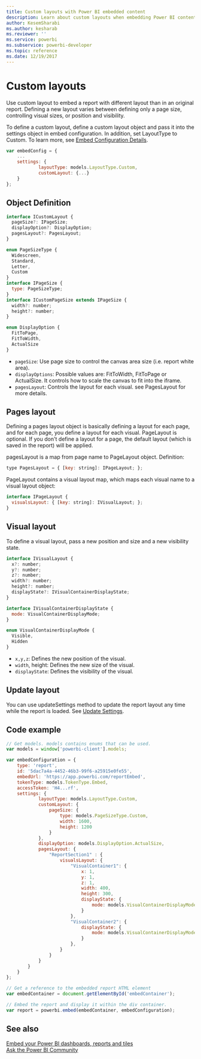 ```yaml
---
title: Custom layouts with Power BI embedded content
description: Learn about custom layouts when embedding Power BI content in your application.
author: KesemSharabi
ms.author: kesharab
ms.reviewer: ''
ms.service: powerbi
ms.subservice: powerbi-developer
ms.topic: reference
ms.date: 12/19/2017
---
```


# Custom layouts

Use custom layout to embed a report with different layout than in an original report. Defining a new layout varies between defining only a page size, controlling visual sizes, or position and visibility.

To define a custom layout, define a custom layout object and pass it into the settings object in embed configuration. In addition, set LayoutType to Custom. To learn more, see [Embed Configuration Details](https://github.com/Microsoft/PowerBI-JavaScript/wiki/Embed-Configuration-Details).

```javascript
var embedConfig = {
    ...
    settings: {
            layoutType: models.LayoutType.Custom,
            customLayout: {...}
    }
};
```

## Object Definition

```javascript
interface ICustomLayout {
  pageSize?: IPageSize;
  displayOption?: DisplayOption;
  pagesLayout?: PagesLayout;
}

enum PageSizeType {
  Widescreen,
  Standard,
  Letter,
  Custom
}
interface IPageSize {
  type: PageSizeType;
}
interface ICustomPageSize extends IPageSize {
  width?: number;
  height?: number;
}

enum DisplayOption {
  FitToPage,
  FitToWidth,
  ActualSize
}
```

- `pageSize`: Use page size to control the canvas area size (i.e. report white area).
- `displayOptions`: Possible values are: FitToWidth, FitToPage or ActualSize. It controls how to scale the canvas to fit into the iframe.
- `pagesLayout`: Controls the layout for each visual. see PagesLayout for more details.

## Pages layout

Defining a pages layout object is basically defining a layout for each page, and for each page, you define a layout for each visual.
PageLayout is optional. If you don't define a layout for a page, the default layout (which is saved in the report) will be applied.

pagesLayout is a map from page name to PageLayout object. Definition:

```javascript
type PagesLayout = { [key: string]: IPageLayout; };
```

PageLayout contains a visual layout map, which maps each visual name to a visual layout object:

```javascript
interface IPageLayout {
  visualsLayout: { [key: string]: IVisualLayout; };
}
```

## Visual layout

To define a visual layout, pass a new position and size and a new visibility state.

```javascript
interface IVisualLayout {
  x?: number;
  y?: number;
  z?: number;
  width?: number;
  height?: number;
  displayState?: IVisualContainerDisplayState;
}

interface IVisualContainerDisplayState {
  mode: VisualContainerDisplayMode;
}

enum VisualContainerDisplayMode {
  Visible,
  Hidden
}
```

- `x,y,z`: Defines the new position of the visual.
- `width`, height: Defines the new size of the visual.
- `displayState`: Defines the visibility of the visual.

## Update layout

You can use updateSettings method to update the report layout any time while the report is loaded. See [Update Settings](https://github.com/Microsoft/PowerBI-JavaScript/wiki/Update-Settings).

## Code example

```javascript
// Get models. models contains enums that can be used.
var models = window['powerbi-client'].models;

var embedConfiguration = {
    type: 'report',
    id: '5dac7a4a-4452-46b3-99f6-a25915e0fe55',
    embedUrl: 'https://app.powerbi.com/reportEmbed',
    tokenType: models.TokenType.Embed,
    accessToken: 'H4...rf',
    settings: {
            layoutType: models.LayoutType.Custom,
            customLayout: {
                pageSize: {
                    type: models.PageSizeType.Custom,
                    width: 1600,
                    height: 1200
                }
            },
            displayOption: models.DisplayOption.ActualSize,
            pagesLayout: {
                "ReportSection1" : {
                    visualsLayout: {
                        "VisualContainer1": {
                            x: 1,
                            y: 1,
                            z: 1,
                            width: 400,
                            height: 300,
                            displayState: {
                                mode: models.VisualContainerDisplayMode.Visible
                            }
                        },
                        "VisualContainer2": {
                            displayState: {
                                mode: models.VisualContainerDisplayMode.Hidden
                            }
                        },
                    }
                }
            }
        }
    }
};

// Get a reference to the embedded report HTML element
var embedContainer = document.getElementById('embedContainer');

// Embed the report and display it within the div container.
var report = powerbi.embed(embedContainer, embedConfiguration);
```

## See also

[Embed your Power BI dashboards, reports and tiles](embed-sample-for-customers.md)   
[Ask the Power BI Community](https://community.powerbi.com/)
